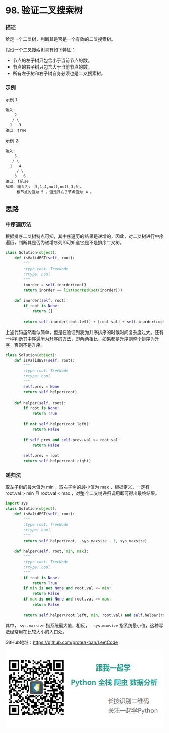 # 98. 验证二叉搜索树

### 描述

给定一个二叉树，判断其是否是一个有效的二叉搜索树。

假设一个二叉搜索树具有如下特征：

- 节点的左子树只包含小于当前节点的数。
- 节点的右子树只包含大于当前节点的数。
- 所有左子树和右子树自身必须也是二叉搜索树。


### 示例

示例 1:

    输入:
        2
       / \
      1   3
    输出: true

示例 2:

    输入:
        5
       / \
      1   4
         / \
        3   6
    输出: false
    解释: 输入为: [5,1,4,null,null,3,6]。
         根节点的值为 5 ，但是其右子节点值为 4 。



## 思路

### 中序遍历法

根据排序二叉树特点可知，其中序遍历的结果是递增的，因此，对二叉树进行中序遍历，判断其是否为递增序列即可知道它是不是排序二叉树。

```python
class Solution(object):
    def isValidBST(self, root):
        """
        :type root: TreeNode
        :rtype: bool
        """
        inorder = self.inorder(root)
        return inorder == list(sorted(set(inorder)))

    def inorder(self, root):
        if root is None:
            return []

        return self.inorder(root.left) + [root.val] + self.inorder(root.right)
```

上述代码虽然看似简单，但是在验证列表为升序排序的时候时间复杂度过大。还有一种判断其中序遍历为升序的方法，即两两相比，如果都是升序则整个排序为升序，否则不是升序。

```python
class Solution(object):
    def isValidBST(self, root):
        """
        :type root: TreeNode
        :rtype: bool
        """
        self.prev = None
        return self.helper(root)

    def helper(self, root):
        if root is None:
            return True

        if not self.helper(root.left):
            return False

        if self.prev and self.prev.val >= root.val:
            return False
        
        self.prev = root
        return self.helper(root.right)
```

### 递归法

取左子树的最大值为 min ，取右子树的最小值为 max ，根据定义，一定有 root.val > min 且 root.val < max ，对整个二叉树递归调用即可得出最终结果。
```python
import sys
class Solution(object):
    def isValidBST(self, root):
        """
        :type root: TreeNode
        :rtype: bool
        """
        return self.helper(root, -sys.maxsize - 1, sys.maxsize)

    def helper(self, root, min, max):
        """
        :type root: TreeNode
        :rtype: bool
        """
        if root is None:
            return True
        if min is not None and root.val <= min:
            return False
        if max is not None and root.val >= max:
            return False

        return self.helper(root.left, min, root.val) and self.helper(root.right, root.val, max)

```

其中， `sys.maxsize` 指系统最大值，相反， `-sys.maxsize` 指系统最小值，这种写法经常用在比较大小的入口处。

GitHub地址：https://github.com/protea-ban/LeetCode

![](https://raw.githubusercontent.com/protea-ban/images/master/PythonStudyTogether.png)